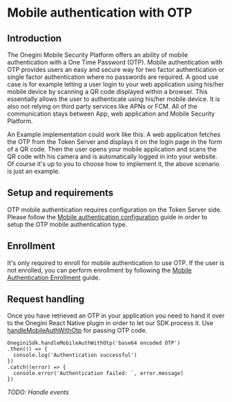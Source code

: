 # Mobile authentication with OTP

## Introduction

The Onegini Mobile Security Platform offers an ability of mobile authentication with a One Time Password (OTP). Mobile authentication with OTP provides users an easy and secure way for two factor authentication or single factor authentication where no passwords are required. A good use case is for example letting a user login to your web application using his/her mobile device by scanning a QR code displayed within a browser. This essentially allows the user to authenticate using his/her mobile device. It is also not relying on third party services like APNs or FCM. All of the communication stays between App, web application and Mobile Security Platform.

An Example implementation could work like this: A web application fetches the OTP from the Token Server and displays it on the login page in the form of a QR code. Then the user opens your mobile application and scans the QR code with his camera and is automatically logged in into your website. Of course it's up to you to choose how to implement it, the above scenario is just an example.

## Setup and requirements
OTP mobile authentication requires configuration on the Token Server side. Please follow the [Mobile authentication configuration](9-mobile-authentication.md) guide in order to setup the OTP mobile authentication type.

## Enrollment
It's only required to enroll for mobile authentication to use OTP. If the user is not enrolled, you can perform enrollment by following the [Mobile Authentication Enrollment](9-mobile-authentication.md#enrollment) guide.



## Request handling

Once you have retrieved an OTP in your application you need to hand it over to the Onegini React Native plugin in order to let our SDK process it. Use [handleMobileAuthWithOtp](../reference-guides/handleMobileAuthWithOtp.md) for passing OTP code.

```
OneginiSdk.handleMobileAuthWithOtp('base64 encoded OTP')
.then(() => {
  console.log('Authentication successful')
})
.catch((error) => {
  console.error('Authentication failed: `, error.message)
})
```

_TODO: Handle events_

